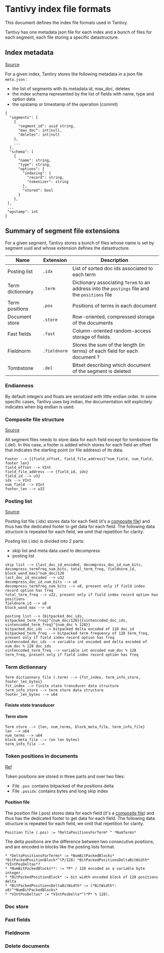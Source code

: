 # Tantivy index file formats
This document defines the index file formats used in Tantivy. 

Tantivy has one metadata json file for each index and a bunch of files for each segment, each file storing a specific datastructure.

## Index metadata
[Source](../../src/core/index_meta.rs)

For a given index, Tantivy stores the following metadata in a json file `meta.json` :
- the list of segments with its metadata id, max_doc, deletes
- the index schema represented by the list of fields with name, type and option data
- the opstamp or timestamp of the operation (commit)

```
{
  "segments": [
    {
      "segment_id": uuid string,
      "max_doc": int|null,
      "deletes": int|null
    },
    ...
  ],
  "schema": [
    {
      "name": string,
      "type": string,
      "options": {
        "indexing": {
          "record": string,
          "tokenizer": string
        },
        "stored": bool
      }
    },
 ],
 ...
 "opstamp": int
}
```

## Summary of segment file extensions
For a given segment, Tantivy stores a bunch of files whose name is set by segment uuid and whose extension defines the datastructure.

| Name | Extension | Description |
| --- | --- | --- |
| Posting list | `.idx` | List of sorted doc ids associated to each term |
| Term dictionnary | `.term` | Dictionary associating `Term`s to an address into the `postings` file and the `positions` file |
| Term positions | `.pos` | Positions of terms in each document |
| Document store | `.store` | Row-oriented, compressed storage of the documents |
| Fast fields | `.fast` | Column-oriented random-access storage of fields |
| Fieldnorm | `.fieldnorm` | Stores the sum  of the length (in terms) of each field for each document ? |
| Tombstone | `.del` | Bitset describing which document of the segment is deleted  |


### Endianness
By default integers and floats are serialized with little endian order. In some specific cases, Tantivy uses big indian, the documentation will explicitely indicates when big endian is used.


### Composite file structure
[Source](../../src/common/composite_file.rs)

All segment files needs to store data for each field except for tombstone file (.del). In this case, a footer is added which stores for each field an offset that indicates the starting point (or file address) of its data.

```
Footer --> {{field_offset, field_file_address}^num_field, num_field, footer_len}
field_offset --> VInt
field_file_address --> {field_id, idx}
field_id --> u32
idx --> VInt
num_field --> VInt
footer_len --> u32
```


### Posting list
[Source](../../src/postings/serializer.rs)

Posting list file (.idx) stores data for each field (it's a [composite file](#composite-file-structure)) and thus has the dedicated footer to get data for each field. The following data structure is repeated for each field, we omit that repetition for clarity.

Posting list (.idx) is divided into 2 parts:
- skip list and meta data used to decompress
- posting list

```
skip list --> {last_doc_id_encoded, decompress_doc_id_num_bits, decompress_termfreq_num_bits, total_term_freq, fieldnorm_id, block_wand_max}^num_doc/128
last_doc_id_encoded --> u32
decompress_doc_id_num_bits --> u8
decompress_termfreq_num_bits --> u8, present only if field index record option has freq
total_term_freq --> u32, present only if field index record option has positions
fieldnorm_id --> u8
block_wand_max --> u8
```

```
posting list --> {bitpacked_doc_ids, bitpacked_term_freq}^{num_doc/128}{{vintencoded_doc_ids, vintencoded_term_freq}^{num_doc % 128}}
bitpacked_doc_ids --> bitpacked delta encoded of 128 doc_id
bitpacked_term_freq --> bitpacked term frequency of 128 term_freq, present only if field index record option has freq
vintencoded_doc_ids --> variable int encoded and delta encoded of num_doc % 128 doc_ids
vintencoded_term_freq --> variable int encoded num_doc % 128 term_freq, present only if field index record option has freq
```

### Term dictionnary

```
Term dictionnary file (.term) --> {fst_index, term_info_store, footer_len_bytes}
fst_index --> finite state transducer data structure
term_info_store --> term store data structure
footer_len_bytes --> u64
```

#### Finiste state transducer

#### Term store
```
Term store --> {len, num_terms, block_meta_file, term_info_file}
len --> u64
num_terms --> u64
block_meta_file --> (on len bytes) 
term_info_file --> 
```



### Token positions in documents
[Ref](../../src/positions/serializer.rs)


Token positions are stored in three parts and over two files:
- File `.pos`: contains bitpacked of the positions delta
- File `.posidx`: contains bytes and long skip index


#### Position file
The position file (.pos) stores data for each field (it's a [composite file](#composite-file-structure)) and thus has the dedicated footer to get data for each field. The following data structure is repeated for each field, we omit that repetition for clarity.

```
Position file (.pos) := *DeltaPositionsForTerm* ^ *NumTerms*
```

The delta positions are the difference between two consecutive positions, and are encoded in blocks like the posting lists format.

```
* *DeltaPositionsForTerms* := *NumBitPackedBlocks* *BitPackedPositionBlock*^(P/128) *BitPackedPositionsDeltaBitWidth* *VIntPosDeltas*?
* *NumBitPackedBlocks**: := *P* / 128 encoded as a variable byte integer.
* *BitPackedPositionBlock* := bit width encoded block of 128 positions delta
* *BitPackedPositionsDeltaBitWidth* := (*BitWidth*: u8)^*NumBitPackedBlocks*
* *VIntPosDeltas* := *VIntPosDelta*^(*P* % 128).
```


### Doc store

### Fast fields

### Fieldnorm

### Delete documents



